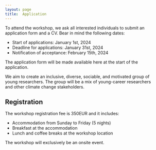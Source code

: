 ```yaml
---
layout: page
title:  Application
---
```


To attend the workshop, we ask all interested individuals to submit an application form and a CV. Bear in mind the following dates:

- Start of applications: January 1st, 2024
- Deadline for applications: January 31st, 2024
- Notification of acceptance: February 15th, 2024

The application form will be made available here at the start of the application.

We aim to create an inclusive, diverse, sociable, and motivated group of young researchers. The group will be a mix of young-career researchers and other climate change stakeholders. 

## Registration

The workshop registration fee is 350EUR and it includes:
- Accommodation from Sunday to Friday (5 nights)
- Breakfast at the accommodation
- Lunch and coffee breaks at the workshop location
<!--- - Social Dinner on Thursday --->

The workshop will exclusively be an onsite event.

<!--- 
## Accommodation

We will provide you with shared rooms of 4-people at [Generator Hostel](https://staygenerator.com/hostels/amsterdam) in Oosterpark. We will split the rooms based on sex. If you prefer a different arrangement, please send us an email to [wwcs2023amsterdam@gmail.com](mailto:wwcs2023amsterdam@gmail.com). In case you prefer to have a single room, we ask you to arrange it yourself at [Generator Hostel](https://staygenerator.com/hostels/amsterdam).
--->

<!--- 
## Travel Grant

We hope to enable all students independent of financial means to attend the winter school. Therefore, we have reserved a limited budget for travel grants. Please send us an email with a motivation (200 words) and a list of needed funds to our email address [acscc@protonmail.com](mailto:acscc@protonmail.com). With the acceptance letter, we will notify you with how much money we can support you. In case the required budget exceeds the available funds, we might not be able to cover all your needed costs.
--->
